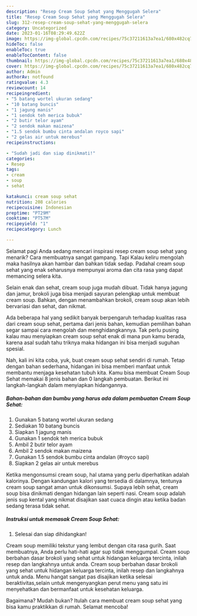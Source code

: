 ```yaml
---
description: "Resep Cream Soup Sehat yang Menggugah Selera"
title: "Resep Cream Soup Sehat yang Menggugah Selera"
slug: 312-resep-cream-soup-sehat-yang-menggugah-selera
category: Uncategorized
date: 2023-01-16T08:29:49.622Z
image: https://img-global.cpcdn.com/recipes/75c37211613a7ea1/680x482cq70/cream-soup-sehat-foto-resep-utama.jpg
hideToc: false
enableToc: true
enableTocContent: false
thumbnail: https://img-global.cpcdn.com/recipes/75c37211613a7ea1/680x482cq70/cream-soup-sehat-foto-resep-utama.jpg
cover: https://img-global.cpcdn.com/recipes/75c37211613a7ea1/680x482cq70/cream-soup-sehat-foto-resep-utama.jpg
author: Admin
authorAv: notfound
ratingvalue: 4.3
reviewcount: 14
recipeingredient:
- "5 batang wortel ukuran sedang"
- "10 batang buncis"
- "1 jagung manis"
- "1 sendok teh merica bubuk"
- "2 butir telor ayam"
- "2 sendok makan maizena"
- "1.5 sendok bumbu cinta andalan royco sapi"
- "2 gelas air untuk merebus"
recipeinstructions:

- "Sudah jadi dan siap dinikmati!"
categories:
- Resep
tags:
- cream
- soup
- sehat

katakunci: cream soup sehat 
nutrition: 208 calories
recipecuisine: Indonesian
preptime: "PT29M"
cooktime: "PT57M"
recipeyield: "1"
recipecategory: Lunch

---
```



Selamat pagi Anda sedang mencari inspirasi resep cream soup sehat yang menarik? Cara membuatnya sangat gampang. Tapi Kalau keliru mengolah maka hasilnya akan hambar dan bahkan tidak sedap. Padahal cream soup sehat yang enak seharusnya mempunyai aroma dan cita rasa yang dapat memancing selera kita.


Selain enak dan sehat, cream soup juga mudah dibuat. Tidak hanya jagung dan jamur, brokoli juga bisa menjadi sayuran pelengkap untuk membuat cream soup. Bahkan, dengan menambahkan brokoli, cream soup akan lebih bervariasi dan sehat, dan nikmat.

Ada beberapa hal yang sedikit banyak berpengaruh terhadap kualitas rasa dari cream soup sehat, pertama dari jenis bahan, kemudian pemilihan bahan segar sampai cara mengolah dan menghidangkannya. Tak perlu pusing kalau mau menyiapkan cream soup sehat enak di mana pun kamu berada, karena asal sudah tahu triknya maka hidangan ini bisa menjadi suguhan spesial.


Nah, kali ini kita coba, yuk, buat cream soup sehat sendiri di rumah. Tetap dengan bahan sederhana, hidangan ini bisa memberi manfaat untuk membantu menjaga kesehatan tubuh kita. Kamu bisa membuat Cream Soup Sehat memakai 8 jenis bahan dan 0 langkah pembuatan. Berikut ini langkah-langkah dalam menyiapkan hidangannya.

<!--inarticleads1-->

##### Bahan-bahan dan bumbu yang harus ada dalam pembuatan Cream Soup Sehat:

1. Gunakan 5 batang wortel ukuran sedang
1. Sediakan 10 batang buncis
1. Siapkan 1 jagung manis
1. Gunakan 1 sendok teh merica bubuk
1. Ambil 2 butir telor ayam
1. Ambil 2 sendok makan maizena
1. Gunakan 1.5 sendok bumbu cinta andalan (#royco sapi)
1. Siapkan 2 gelas air untuk merebus


Ketika mengonsumsi cream soup, hal utama yang perlu diperhatikan adalah kalorinya. Dengan kandungan kalori yang tersedia di dalamnya, tentunya cream soup sangat aman untuk dikonsumsi. Supaya lebih sehat, cream soup bisa dinikmati dengan hidangan lain seperti nasi. Cream soup adalah jenis sup kental yang nikmat disajikan saat cuaca dingin atau ketika badan sedang terasa tidak sehat. 

<!--inarticleads2-->

##### Instruksi untuk memasak Cream Soup Sehat:


1. Selesai dan siap dihidangkan!

Cream soup memiliki tekstur yang lembut dengan cita rasa gurih. Saat membuatnya, Anda perlu hati-hati agar sup tidak menggumpal. Cream soup berbahan dasar brokoli yang sehat untuk hidangan keluarga tercinta, inilah resep dan langkahnya untuk anda. Cream soup berbahan dasar brokoli yang sehat untuk hidangan keluarga tercinta, inilah resep dan langkahnya untuk anda. Menu hangat sangat pas disajikan ketika selesai beraktivitas,selain untuk mengenyangkan perut menu yang satu ini menyehatkan dan bermanfaat untuk kesehatan keluarga. 

Bagaimana? Mudah bukan? Itulah cara membuat cream soup sehat yang bisa kamu praktikkan di rumah. Selamat mencoba!
